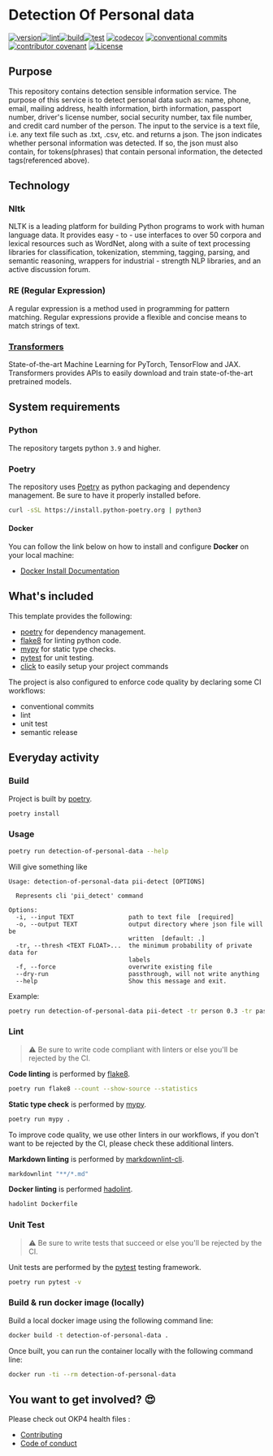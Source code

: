 
# Detection Of Personal data

[![version](https://img.shields.io/github/v/release/okp4/detection-of-personal-data?style=for-the-badge&logo=github)](https://github.com/okp4/detection-of-personal-data/releases)[![lint](https://img.shields.io/github/actions/workflow/status/okp4/detection-of-personal-data/lint.yml?branch=main&label=lint&style=for-the-badge&logo=github)](https://github.com/okp4/detection-of-personal-data/actions/workflows/lint.yml)[![build](https://img.shields.io/github/actions/workflow/status/okp4/detection-of-personal-data/build.yml?branch=main&label=build&style=for-the-badge&logo=github)](https://github.com/okp4/detection-of-personal-data/actions/workflows/build.yml)[![test](https://img.shields.io/github/actions/workflow/status/okp4/detection-of-personal-data/test.yml?branch=main&label=test&style=for-the-badge&logo=github)](https://github.com/okp4/detection-of-personal-data/actions/workflows/test.yml)
[![codecov](https://img.shields.io/codecov/c/github/okp4/detection-of-personal-data?style=for-the-badge&token=G5OBC2RQKX&logo=codecov)](https://codecov.io/gh/okp4/detection-of-personal-data)
[![conventional commits](https://img.shields.io/badge/Conventional%20Commits-1.0.0-yellow.svg?style=for-the-badge&logo=conventionalcommits)](https://conventionalcommits.org)
[![contributor covenant](https://img.shields.io/badge/Contributor%20Covenant-2.1-4baaaa.svg?style=for-the-badge)](https://github.com/okp4/.github/blob/main/CODE_OF_CONDUCT.md)
[![License](https://img.shields.io/badge/License-BSD_3--Clause-blue.svg?style=for-the-badge)](https://opensource.org/licenses/BSD-3-Clause)

## Purpose

This repository contains detection sensible information service.
The purpose of this service is to detect personal data such as: name, phone, email, mailing address, health information, birth information, passport number, driver's license number, social security number, tax file number, and credit card number of the person.
The input to the service is a text file, i.e. any text file such as .txt, .csv, etc. and returns a json.
The json indicates whether personal information was detected. If so, the json must also contain, for tokens(phrases) that contain personal information, the detected tags(referenced above).

## Technology

### Nltk

NLTK is a leading platform for building Python programs to work with human language data. It provides easy - to - use interfaces to over 50 corpora and lexical resources such as WordNet, along with a suite of text processing libraries for classification, tokenization, stemming, tagging, parsing, and semantic reasoning, wrappers for industrial - strength NLP libraries, and an active discussion forum.

### RE (Regular Expression)

A regular expression is a method used in programming for pattern matching. Regular expressions provide a flexible and concise means to match strings of text.

### [Transformers](https://huggingface.co/docs/transformers/index)

State-of-the-art Machine Learning for PyTorch, TensorFlow and JAX.
Transformers provides APIs to easily download and train state-of-the-art pretrained models.

## System requirements

### Python

The repository targets python `3.9` and higher.

### Poetry

The repository uses [Poetry](https://python-poetry.org) as python packaging and dependency management. Be sure to have it properly installed before.

```sh
curl -sSL https://install.python-poetry.org | python3
```

#### Docker

You can follow the link below on how to install and configure **Docker** on your local machine:

- [Docker Install Documentation](https://docs.docker.com/install/)

## What's included

This template provides the following:

- [poetry](https://python-poetry.org) for dependency management.
- [flake8](https://flake8.pycqa.org) for linting python code.
- [mypy](http://mypy-lang.org/) for static type checks.
- [pytest](https://docs.pytest.org) for unit testing.
- [click](https://palletsprojects.com/p/click/) to easily setup your project commands

The project is also configured to enforce code quality by declaring some CI workflows:

- conventional commits
- lint
- unit test
- semantic release

## Everyday activity

### Build

Project is built by [poetry](https://python-poetry.org).

```sh
poetry install
```

### Usage

```sh
poetry run detection-of-personal-data --help
```

Will give something like

```console
Usage: detection-of-personal-data pii-detect [OPTIONS]

  Represents cli 'pii_detect' command

Options:
  -i, --input TEXT               path to text file  [required]
  -o, --output TEXT              output directory where json file will be
                                 written  [default: .]
  -tr, --thresh <TEXT FLOAT>...  the minimum probability of private data for
                                 labels
  -f, --force                    overwrite existing file
  --dry-run                      passthrough, will not write anything
  --help                         Show this message and exit.
```

Example:

```sh
poetry run detection-of-personal-data pii-detect -tr person 0.3 -tr passport 0.3 -i ./tests/data/inputs_test/text -o ./tests/data/outputs -f
```

### Lint

> ⚠️ Be sure to write code compliant with linters or else you'll be rejected by the CI.

**Code linting** is performed by [flake8](https://flake8.pycqa.org).

```sh
poetry run flake8 --count --show-source --statistics
```

**Static type check** is performed by [mypy](http://mypy-lang.org/).

```sh
poetry run mypy .
```

To improve code quality, we use other linters in our workflows, if you don't want to be rejected by the CI,
please check these additional linters.

**Markdown linting** is performed by [markdownlint-cli](https://github.com/igorshubovych/markdownlint-cli).

```sh
markdownlint "**/*.md"
```

**Docker linting** is performed [hadolint](https://github.com/hadolint/hadolint).

```sh
hadolint Dockerfile
```

### Unit Test

> ⚠️ Be sure to write tests that succeed or else you'll be rejected by the CI.

Unit tests are performed by the [pytest](https://docs.pytest.org) testing framework.

```sh
poetry run pytest -v
```

### Build & run docker image (locally)

Build a local docker image using the following command line:

```sh
docker build -t detection-of-personal-data .
```

Once built, you can run the container locally with the following command line:

```sh
docker run -ti --rm detection-of-personal-data
```

## You want to get involved? 😍

Please check out OKP4 health files :

- [Contributing](https://github.com/okp4/.github/blob/main/CONTRIBUTING.md)
- [Code of conduct](https://github.com/okp4/.github/blob/main/CODE_OF_CONDUCT.md)
